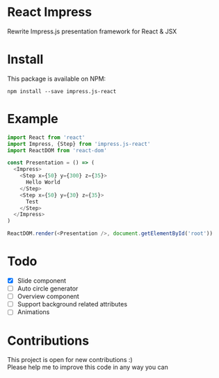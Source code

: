 # React Impress
Rewrite Impress.js presentation framework for React & JSX

# Install
This package is available on NPM:
```
npm install --save impress.js-react
```

# Example
```js
import React from 'react'
import Impress, {Step} from 'impress.js-react'
import ReactDOM from 'react-dom'

const Presentation = () => (
  <Impress>
    <Step x={50} y={300} z={35}>
      Hello World
    </Step>
    <Step x={50} y={30} z={35}>
      Test
    </Step>
  </Impress>
)

ReactDOM.render(<Presentation />, document.getElementById('root'))
```

# Todo
- [x] Slide component
- [ ] Auto circle generator
- [ ] Overview component
- [ ] Support background related attributes
- [ ] Animations

# Contributions

This project is open for new contributions :)  
Please help me to improve this code in any way you can
